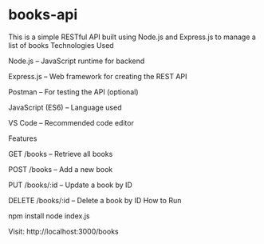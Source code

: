# books-api
This is a simple RESTful API built using Node.js and Express.js to manage a list of books
Technologies Used

Node.js – JavaScript runtime for backend

Express.js – Web framework for creating the REST API

Postman – For testing the API (optional)

JavaScript (ES6) – Language used

VS Code – Recommended code editor

 Features

GET /books – Retrieve all books

POST /books – Add a new book

PUT /books/:id – Update a book by ID

DELETE /books/:id – Delete a book by ID
How to Run

npm install
node index.js

Visit: http://localhost:3000/books

